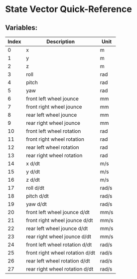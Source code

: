 # State Vector Quick-Reference
## Variables:
| Index | Description | Unit |
| ---   | ---         | ---  |
| 0 | x | m |
| 1 | y | m |
| 2 | z | m |
| 3 | roll | rad |
| 4 | pitch | rad |
| 5 | yaw | rad |
| 6 | front left wheel jounce | mm |
| 7 | front right wheel jounce | mm |
| 8 | rear left wheel jounce | mm |
| 9 | rear right wheel jounce | mm |
| 10 | front left wheel rotation | rad |
| 11 | front right wheel rotation | rad |
| 12 | rear left wheel rotation | rad |
| 13 | rear right wheel rotation | rad |
| 14 | x d/dt | m/s |
| 15 | y d/dt | m/s |
| 16 | z d/dt | m/s |
| 17 | roll d/dt | rad/s |
| 18 | pitch d/dt | rad/s |
| 19 | yaw d/dt | rad/s |
| 20 | front left wheel jounce d/dt | mm/s |
| 21 | front right wheel jounce d/dt | mm/s |
| 22 | rear left wheel jounce d/dt | mm/s |
| 23 | rear right wheel jounce d/dt | mm/s |
| 24 | front left wheel rotation d/dt | rad/s |
| 25 | front right wheel rotation d/dt | rad/s |
| 26 | rear left wheel rotation d/dt | rad/s |
| 27 | rear right wheel rotation d/dt | rad/s |

